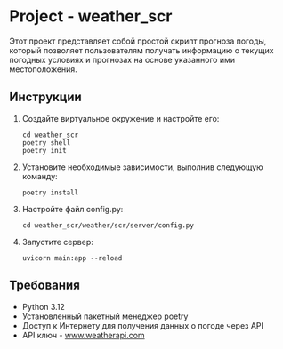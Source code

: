 # Project - weather_scr

Этот проект представляет собой простой скрипт прогноза погоды, который позволяет пользователям получать информацию о текущих погодных условиях и прогнозах на основе указанного ими местоположения.

## Инструкции

1. Создайте виртуальное окружение и настройте его:
    ```
    cd weather_scr
    poetry shell
    poetry init
    ```

2. Установите необходимые зависимости, выполнив следующую команду:
    ```
    poetry install
    ```

3. Настройте файл config.py:
    ```
    cd weather_scr/weather/scr/server/config.py
    ```

4. Запустите сервер:
   ```
   uvicorn main:app --reload
   ```

## Требования

- Python 3.12
- Установленный пакетный менеджер poetry
- Доступ к Интернету для получения данных о погоде через API
- API ключ - www.weatherapi.com
